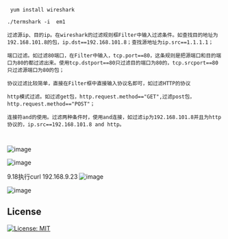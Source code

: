 [twitter-follow-url]: https://twitter.com/intent/follow?screen_name=termshark
[twitter-follow-img]: https://img.shields.io/twitter/follow/termshark.svg?style=social&label=Follow

```
 yum install wireshark
 
./termshark -i  em1

过滤源ip、目的ip。在wireshark的过滤规则框Filter中输入过滤条件。如查找目的地址为192.168.101.8的包，ip.dst==192.168.101.8；查找源地址为ip.src==1.1.1.1；

端口过滤。如过滤80端口，在Filter中输入，tcp.port==80，这条规则是把源端口和目的端口为80的都过滤出来。使用tcp.dstport==80只过滤目的端口为80的，tcp.srcport==80只过滤源端口为80的包；

协议过滤比较简单，直接在Filter框中直接输入协议名即可，如过滤HTTP的协议

http模式过滤。如过滤get包，http.request.method=="GET",过滤post包，http.request.method=="POST"；

连接符and的使用。过滤两种条件时，使用and连接，如过滤ip为192.168.101.8并且为http协议的，ip.src==192.168.101.8 and http。



```


![image](https://user-images.githubusercontent.com/29120060/169751638-9ed5a7f6-ea14-457a-9be3-4334159dce7b.png)

![image](https://user-images.githubusercontent.com/29120060/169751919-0d94f892-ab71-4865-8424-fc950a489599.png)

9.18执行curl 192.168.9.23
![image](https://user-images.githubusercontent.com/29120060/178100695-0a63f4de-914a-4dd8-b4ff-e577f59a875e.png)

![image](https://user-images.githubusercontent.com/29120060/178168205-34f7f410-107d-40f6-870a-b0c42d65fccc.png)



## License

[![License: MIT](https://img.shields.io/github/license/gcla/termshark.svg?color=yellow)](LICENSE)
